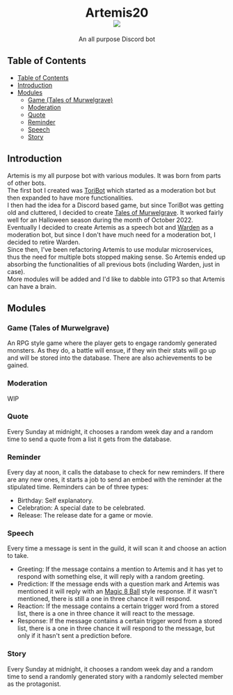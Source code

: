 <h1 align="center">
  Artemis20<br>
  <img src="https://cdn.discordapp.com/app-icons/698208086116007937/059fb0a99a712a052960d4bb5907576c.png" /><br>
</h1>

<p align="center">An all purpose Discord bot</p>

## Table of Contents

- [Table of Contents](#table-of-contents)
- [Introduction](#introduction)
- [Modules](#modules)
  - [Game (Tales of Murwelgrave)](#game-tales-of-murwelgrave)
  - [Moderation](#moderation)
  - [Quote](#quote)
  - [Reminder](#reminder)
  - [Speech](#speech)
  - [Story](#story)

## Introduction

Artemis is my all purpose bot with various modules. It was born from parts of other bots.  
The first bot I created was [ToriBot](https://github.com/JohnnyOak85/DiscordBot) which started as a moderation bot but then expanded to have more functionalities.  
I then had the idea for a Discord based game, but since ToriBot was getting old and cluttered, I decided to create [Tales of Murwelgrave](https://github.com/JohnnyOak85/Tales-of-Murwelgrave). It worked fairly well for an Halloween season during the month of October 2022.  
Eventually I decided to create Artemis as a speech bot and [Warden](https://github.com/JohnnyOak85/Warden) as a moderation bot, but since I don't have much need for a moderation bot, I decided to retire Warden.  
Since then, I've been refactoring Artemis to use modular microservices, thus the need for multiple bots stopped making sense. So Artemis ended up absorbing the functionalities of all previous bots (including Warden, just in case).  
More modules will be added and I'd like to dabble into GTP3 so that Artemis can have a brain.

## Modules

### Game (Tales of Murwelgrave)

An RPG style game where the player gets to engage randomly generated monsters. As they do, a battle will ensue, if they win their stats will go up and will be stored into the database. There are also achievements to be gained.

### Moderation

WIP

### Quote

Every Sunday at midnight, it chooses a random week day and a random time to send a quote from a list it gets from the database.

### Reminder

Every day at noon, it calls the database to check for new reminders. If there are any new ones, it starts a job to send an embed with the reminder at the stipulated time.
Reminders can be of three types:

-   Birthday: Self explanatory.
-   Celebration: A special date to be celebrated.
-   Release: The release date for a game or movie.

### Speech

Every time a message is sent in the guild, it will scan it and choose an action to take.

-   Greeting: If the message contains a mention to Artemis and it has yet to respond with something else, it will reply with a random greeting.
-   Prediction: If the message ends with a question mark and Artemis was mentioned it will reply with an [Magic 8 Ball](https://magic-8ball.com/) style response. If it wasn't mentioned, there is still a one in three chance it will respond.
-   Reaction: If the message contains a certain trigger word from a stored list, there is a one in three chance it will react to the message.
-   Response: If the message contains a certain trigger word from a stored list, there is a one in three chance it will respond to the message, but only if it hasn't sent a prediction before.

### Story

Every Sunday at midnight, it chooses a random week day and a random time to send a randomly generated story with a randomly selected member as the protagonist.
